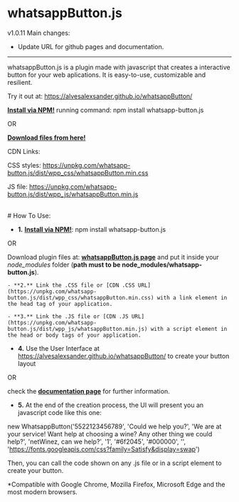 # whatsappButton.js
v1.0.11
Main changes:
- Update URL for github pages and documentation.

------------------------------------------------------------------

whatsappButton.js is a plugin made with javascript that creates a interactive button for your web aplications. 
It is easy-to-use, customizable and resilient.

Try it out at: https://alvesalexsander.github.io/whatsappButton/

**[Install via NPM!](https://npmjs.com/package/whatsapp-button.js)** running command: npm install whatsapp-button.js

OR 

**[Download files from here!](https://github.com/alvesalexsander/whatsapp-button.js)**

CDN Links:

CSS styles: https://unpkg.com/whatsapp-button.js/dist/wpp_css/whatsappButton.min.css

JS file: https://unpkg.com/whatsapp-button.js/dist/wpp_js/whatsappButton.min.js

<br>
# How To Use:

- **1.** **[Install via NPM!](https://npmjs.com/package/whatsapp-button.js)**: npm install whatsapp-button.js 

OR

Download plugin files at: **[whatsappButton.js page](https://github.com/alvesalexsander/whatsapp-button.js)** and put it inside your *node_modules* folder (**path must to be node_modules/whatsapp-button.js**).

    - **2.** Link the .CSS file or [CDN .CSS URL](https://unpkg.com/whatsapp-button.js/dist/wpp_css/whatsappButton.min.css) with a link element in the head tag of your application. 

    - **3.** Link the .JS file or [CDN .JS URL](https://unpkg.com/whatsapp-button.js/dist/wpp_js/whatsappButton.min.js) with a script element in the head or body tags of your application. 

- **4.** Use the User Interface at https://alvesalexsander.github.io/whatsappButton/ to create your button layout 

OR

check the **[documentation page](https://github.com/alvesalexsander/whatsappButton)** for further information.

- **5.** At the end of the creation process, the UI will present you an javascript code like this one:

new WhatsappButton('5522123456789', 'Could we help you?', 'We are at your service! Want help at choosing a wine? Any other thing we could help?', 'netWinez, can we help?', '1', '#6f2045', '#000000', '', 'https://fonts.googleapis.com/css?family=Satisfy&display=swap')

Then, you can call the code shown on any .js file or in a script element to create your button.

*Compatible with Google Chrome, Mozilla Firefox, Microsoft Edge and the most modern browsers.

